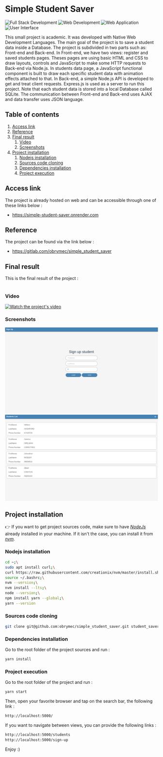 # Simple Student Saver
![Full Stack Development](https://img.shields.io/badge/full%20stack%20development-FF5722.svg?style=for-the-badge)
![Web Development](https://img.shields.io/badge/web%20development-7D4698.svg?style=for-the-badge)
![Web Application](https://img.shields.io/badge/web%20application-%233B4D98?style=for-the-badge)
![User Interface](https://img.shields.io/badge/user%20interface-1997B5.svg?style=for-the-badge)

This small project is academic. It was developed with Native Web Development
Languages. The main goal of the project is to save a student data inside a
Database. The project is subdivided in two parts such as: Front-end and
Back-end. In Front-end, we have two views: register and saved students pages.
Theses pages are using basic HTML and CSS to draw layouts, controls and
JavaScript to make some HTTP requests to Back-end via Node.js. In students
data page, a JavaScript functional component is built to draw each specific
student data with animation effects attached to that. In Back-end, a simple
Node.js API is developed to get and treat client requests. Express.js is used
as a server to run this project. Note that each student data is stored into a
local Database called SQLite. The communication between Front-end and Back-end
uses AJAX and data transfer uses JSON language.

## Table of contents
1. [Access link](#link)
2. [Reference](#ref)
3. [Final result](#result)
    1. [Video](#video)
    2. [Screenshots](#images)
5. [Project installation](#install)
    1. [Nodejs installation](#node-install)
    2. [Sources code cloning](#cloning)
    3. [Dependencies installation](#dev-install)
    4. [Project execution](#running)

## Access link <a id = "link"></a>
The project is already hosted on web and can be
accessible through one of these links below :<br/>
- https://simple-student-saver.onrender.com

## Reference <a id = "ref"></a>
The project can be found via the link below :<br/>
- https://gitlab.com/obrymec/simple_student_saver

## Final result <a id = "result"></a>
This is the final result of the project :<br/><br/>
### Video <a id = "video"></a>
[![Watch the project's video](https://img.youtube.com/vi/6vv_dhTlSUA/maxresdefault.jpg)](https://youtu.be/6vv_dhTlSUA)

### Screenshots <a id = "images"></a>
![First render](./assets/render/render_1.png)
![Second render](./assets/render/render_2.png)

## Project installation <a id = "install"></a>
👉 If you want to get project sources code, make sure
to have <i><a href = "https://nodejs.org/en/download">
NodeJs</a></i> already installed in your machine. If
it isn't the case, you can install it from <i>
<a href = "https://github.com/nvm-sh/nvm">nvm</i></a>.

### Nodejs installation <a id = "node-install"></a>
```sh
cd ~;\
sudo apt install curl;\
curl https://raw.githubusercontent.com/creationix/nvm/master/install.sh | bash;\
source ~/.bashrc;\
nvm --version;\
nvm install --lts;\
node --version;\
npm install yarn --global;\
yarn --version
```

### Sources code cloning <a id = "cloning"></a>
```sh
git clone git@github.com:obrymec/simple_student_saver.git student_saver/
```

### Dependencies installation <a id = "dev-install"></a>
Go to the root folder of the project sources
and run :
```sh
yarn install
```

### Project execution <a id = "running"></a>
Go to the root folder of the project and
run :
```sh
yarn start
```

Then, open your favorite browser and tap
on the search bar, the following link :
```sh
http://localhost:5000/
```

If you want to navigate between views,
you can provide the following links :
```sh
http://localhost:5000/students
http://localhost:5000/sign-up
```

Enjoy :)
